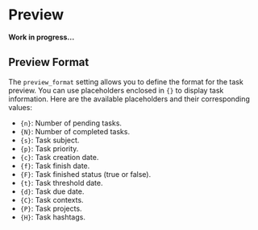 # Preview

**Work in progress...**

## Preview Format

The `preview_format` setting allows you to define the format for the task preview. You can use placeholders enclosed in `{}` to display task information. Here are the available placeholders and their corresponding values:

- `{n}`: Number of pending tasks.
- `{N}`: Number of completed tasks.
- `{s}`: Task subject.
- `{p}`: Task priority.
- `{c}`: Task creation date.
- `{f}`: Task finish date.
- `{F}`: Task finished status (true or false).
- `{t}`: Task threshold date.
- `{d}`: Task due date.
- `{C}`: Task contexts.
- `{P}`: Task projects.
- `{H}`: Task hashtags.
